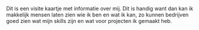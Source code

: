 


Dit is een visite kaartje met informatie over mij. Dit is handig want dan kan ik makkelijk mensen laten zien wie ik ben en wat ik kan, zo kunnen bedrijven goed zien wat mijn skills zijn en wat voor projecten ik gemaakt heb. 

